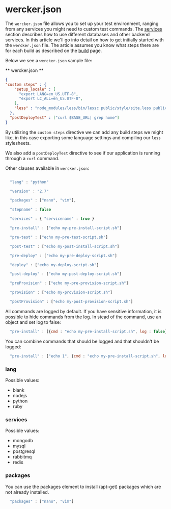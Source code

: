 # wercker.json

The `wercker.json` file allows you to set up your test environment, ranging from any services you might need to custom test commands. The [services](http://devcenter.wercker.com/articles/available-services/) section describes how to use different databases and other backend services. In this article we'll go into detail on how to get initially started with the `wercker.json` file. The article assumes you know what steps there are for each build as described on the [build](build) page.

Below we see a `wercker.json` sample file:

** wercker.json **

``` json
{
"custom steps" : {
    "setup_locale" : [
      "export LANG=en_US.UTF-8",
      "export LC_ALL=en_US.UTF-8",
    ],
    "less" : "node_modules/less/bin/lessc public/style/site.less public/style/site.css"
  },
  "postDeployTest" : ["curl $BASE_URL| grep home"]
}
```

By utilizing the `custom steps` directive we can add any build steps we might like, in this case exporting some language settings and compiling our `less` stylesheets.

We also add a `postDeployTest` directive to see if our application is running through a `curl` command.

Other clauses available in `wercker.json`:

``` javascript

  "lang" : "python"

  "version" : "2.7"

  "packages" : ["nano", "vim"],

  "stepname" : false

  "services" : { "servicename" : true }

  "pre-install" : ["echo my-pre-install-script.sh"]

  "pre-test" : ["echo my-pre-test-script.sh"]

  "post-test" : ["echo my-post-install-script.sh"]

  "pre-deploy" : ["echo my-pre-deploy-script.sh"]

  "deploy" : ["echo my-deploy-script.sh"]

  "post-deploy" : ["echo my-post-deploy-script.sh"]

  "preProvision" : ["echo my-pre-provision-script.sh"]

  "provision" : ["echo my-provision-script.sh"]

  "postProvision" : ["echo my-post-provision-script.sh"]
```

All commands are logged by default. If you have sensitive information, it is possible to hide commands from the log.
In stead of the command, use an object and set log to false:

``` javascript
  "pre-install" : [{cmd : "echo my-pre-install-script.sh", log : false}]
```

You can combine commands that should be logged and that shouldn't be logged:

``` javascript
  "pre-install" : ["echo 1", {cmd : "echo my-pre-install-script.sh", log : false}, "echo 2"]
```

### lang

Possible values:

* blank
* nodejs
* python
* ruby

### services

Possible values:

* mongodb
* mysql
* postgresql
* rabbitmq
* redis

### packages

You can use the packages element to install (apt-get) packages which are not already installed.
``` javascript
  "packages" : ["nano", "vim"]
```

